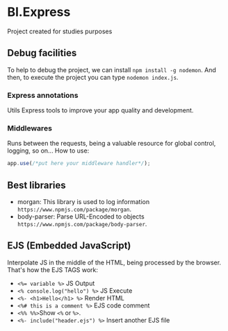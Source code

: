 # Bl.Express
Project created for studies purposes

## Debug facilities
To help to debug the project, we can install `npm install -g nodemon`.
And then, to execute the project you can type `nodemon index.js`.


### Express annotations
Utils Express tools to improve your app quality and development.

### Middlewares
Runs between the requests, being a valuable resource for global control, logging, so on...
How to use:
```js
app.use(/*put here your middleware handler*/);
```

## Best libraries
- morgan: This library is used to log information `https://www.npmjs.com/package/morgan`.
- body-parser: Parse URL-Encoded to objects `https://www.npmjs.com/package/body-parser`.

## EJS (Embedded JavaScript)
Interpolate JS in the middle of the HTML, being processed by the browser.
That's how the EJS TAGS work:

- `<%= variable %>` JS Output
- `<% console.log("hello") %>` JS Execute
- `<%- <h1>Hello</h1> %>` Render HTML
- `<%# this is a comment %>` EJS code comment
- `<%% %%>`Show `<%` or `%>`.
- `<%- include("header.ejs") %>` Insert another EJS file